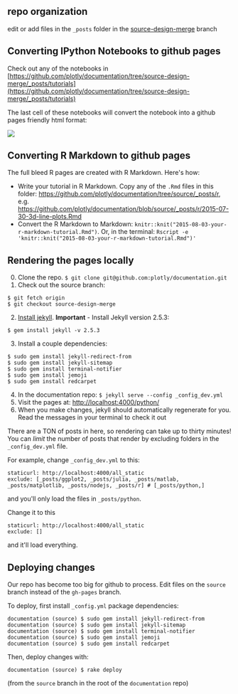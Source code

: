 ## repo organization
edit or add files in the `_posts` folder in the [source-design-merge](http://github.com/plotly/documentation/tree/source-design-merge) branch

## Converting IPython Notebooks to github pages

Check out any of the notebooks in [https://github.com/plotly/documentation/tree/source-design-merge/_posts/tutorials](https://github.com/plotly/documentation/tree/source-design-merge/_posts/tutorials)

The last cell of these notebooks will convert the notebook into a github pages friendly html format:

![](http://i.imgur.com/SDcuOkv.png)

## Converting R Markdown to github pages

The full bleed R pages are created with R Markdown. Here's how:
- Write your tutorial in R Markdown. Copy any of the `.Rmd` files in this folder: https://github.com/plotly/documentation/tree/source/_posts/r, e.g.  https://github.com/plotly/documentation/blob/source/_posts/r/2015-07-30-3d-line-plots.Rmd
- Convert the R Markdown to Markdown: `knitr::knit("2015-08-03-your-r-markdown-tutorial.Rmd")`. Or, in the terminal: `Rscript -e 'knitr::knit("2015-08-03-your-r-markdown-tutorial.Rmd")'`

## Rendering the pages locally
0. Clone the repo. `$ git clone git@github.com:plotly/documentation.git`
1. Check out the source branch:

  ```
  $ git fetch origin
  $ git checkout source-design-merge
  ```
2. [Install jekyll](http://jekyllrb.com/docs/installation/). **Important** - Install Jekyll version 2.5.3:

  ```
  $ gem install jekyll -v 2.5.3
  ```
3. Install a couple dependencies:

  ```
  $ sudo gem install jekyll-redirect-from
  $ sudo gem install jekyll-sitemap
  $ sudo gem install terminal-notifier
  $ sudo gem install jemoji
  $ sudo gem install redcarpet
  ```
4. In the documentation repo: `$ jekyll serve --config _config_dev.yml`
5. Visit the pages at: [http://localhost:4000/python/](http://localhost:4000/python/)
6. When you make changes, jekyll should automatically regenerate for you. Read the messages in your terminal to check it out

There are a TON of posts in here, so rendering can take up to
thirty minutes! You can *limit* the number of posts that render by
excluding folders in the `_config_dev.yml` file.

For example, change `_config_dev.yml` to this:

```
staticurl: http://localhost:4000/all_static
exclude: [_posts/ggplot2, _posts/julia, _posts/matlab, _posts/matplotlib, _posts/nodejs, _posts/r] # [_posts/python,]
```

and you'll only load the files in `_posts/python`.

Change it to this

```
staticurl: http://localhost:4000/all_static
exclude: []
```

and it'll load everything.

## Deploying changes
Our repo has become too big for github to process. Edit files on the `source` branch instead of the `gh-pages` branch.

To deploy, first install `_config.yml` package dependencies:
```
documentation (source) $ sudo gem install jekyll-redirect-from
documentation (source) $ sudo gem install jekyll-sitemap
documentation (source) $ sudo gem install terminal-notifier
documentation (source) $ sudo gem install jemoji
documentation (source) $ sudo gem install redcarpet

```

Then, deploy changes with:
```
documentation (source) $ rake deploy
```

(from the `source` branch in the root of the `documentation` repo)

